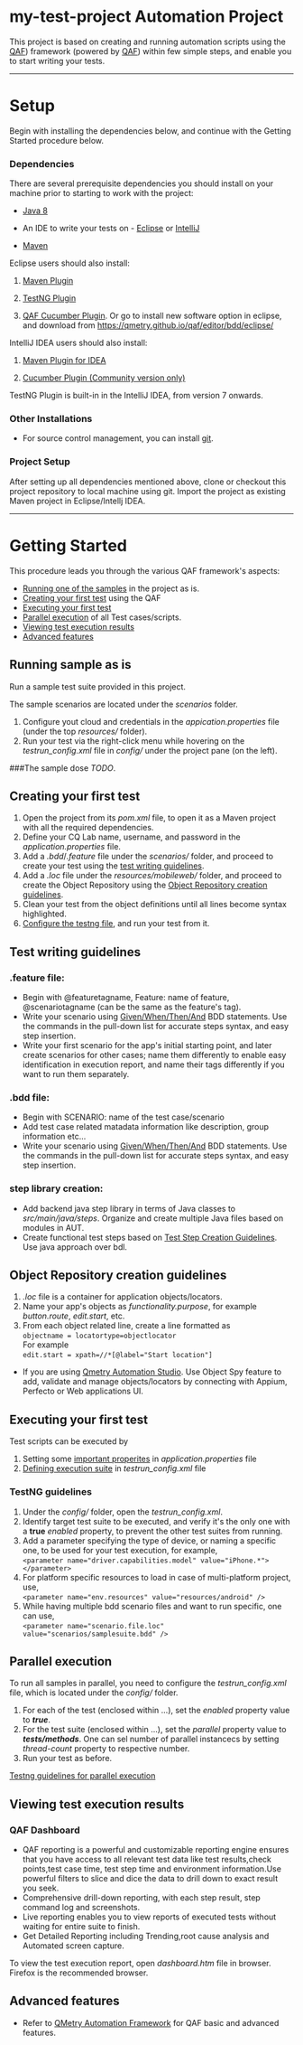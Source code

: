 # my-test-project Automation Project

This project is based on creating and running automation scripts using the [QAF](https://github.com/qmetry/qaf)) framework (powered by [QAF](https://github.com/qmetry/qaf)) within few simple steps, and enable you to start writing your tests.

**********************
# Setup

Begin with installing the dependencies below, and continue with the Getting Started procedure below.

### Dependencies

There are several prerequisite dependencies you should install on your machine prior to starting to work with the project:

* [Java 8](http://www.oracle.com/technetwork/java/javase/downloads/jdk8-downloads-2133151.html)

* An IDE to write your tests on - [Eclipse](http://www.eclipse.org/downloads/packages/eclipse-ide-java-developers/marsr) or [IntelliJ](https://www.jetbrains.com/idea/download/#)

* [Maven](https://maven.apache.org/)

Eclipse users should also install:

1. [Maven Plugin](http://marketplace.eclipse.org/content/m2e-connector-maven-dependency-plugin)

2. [TestNG Plugin](http://testng.org/doc/download.html)

3. [QAF Cucumber Plugin](https://marketplace.eclipse.org/content/qaf-bdd-editors). Or go to  install new software option in eclipse, and download from https://qmetry.github.io/qaf/editor/bdd/eclipse/

IntelliJ IDEA users should also install:

1. [Maven Plugin for IDEA](https://plugins.jetbrains.com/plugin/1166)

2. [Cucumber Plugin (Community version only)](https://plugins.jetbrains.com/plugin/7212)

TestNG Plugin is built-in in the IntelliJ IDEA, from version 7 onwards.
 
### Other Installations

* For source control management, you can install [git](https://git-scm.com/downloads).

### Project Setup

After setting up all dependencies mentioned above, clone or checkout this project repository to local machine using git. Import the project as existing Maven project in Eclipse/Intellj IDEA.

**********************
# Getting Started

This procedure leads you through the various QAF framework's aspects:

* [Running one of the samples](#running-sample-as-is) in the project as is.
* [Creating your first test](#creating-your-first-test) using the QAF
* [Executing your first test](#executing-your-first-test)
* [Parallel execution](#parallel-execution) of all Test cases/scripts.
* [Viewing test execution results](#viewing-test-execution-results)
* [Advanced features](#advanced-features)

## Running sample as is

Run a sample test suite provided in this project.

The sample scenarios are located under the _scenarios_ folder.

1. Configure yout cloud and credentials in the _appication.properties_ file (under the top _resources/_ folder).
2. Run your test via the right-click menu while hovering on the _testrun_config.xml_ file in _config/_ under the project pane (on the left).

###The sample dose _TODO_.

## Creating your first test

1. Open the project from its _pom.xml_ file, to open it as a Maven project with all the required dependencies.
2. Define your CQ Lab name, username, and password in the _application.properties_ file.
3. Add a  _.bdd_/_.feature_ file under the _scenarios/_ folder, and proceed to create your test using the [test writing guidelines](#test-writing-guidelines).
5. Add a _.loc_ file under the _resources/mobileweb/_ folder, and proceed to create the Object Repository using the [Object Repository creation guidelines](#object-repository-creation-guidelines).
6. Clean your test from the object definitions until all lines become syntax highlighted.
7. [Configure the testng file](#testng-guidelines), and run your test from it.


## Test writing guidelines

### .feature file:

* Begin with @featuretagname, Feature: name of feature, @scenariotagname (can be the same as the feature's tag).
* Write your scenario using [Given/When/Then/And](https://github.com/cucumber/cucumber/wiki/Given-When-Then) BDD statements. Use the commands in the pull-down list for accurate steps syntax, and easy step insertion.
* Write your first scenario for the app's initial starting point, and later create scenarios for other cases; name them differently to enable easy identification in execution report, and name their tags differently if you want to run them separately.


### .bdd file:

* Begin with SCENARIO: name of the test case/scenario
* Add test case related matadata information like description, group information etc...
* Write your scenario using [Given/When/Then/And](https://qmetry.github.io/qaf/latest/scenario.html) BDD statements. Use the commands in the pull-down list for accurate steps syntax, and easy step insertion.

### step library creation:

* Add backend java step library in terms of Java classes to _src/main/java/steps_. Organize and create multiple Java files based on modules in AUT.
* Create functional test steps based on [Test Step Creation Guidelines](https://qmetry.github.io/qaf/latest/Describe_Test_Step.html). Use java approach over bdl.

## Object Repository creation guidelines

1. _.loc_ file is a container for application objects/locators.
2. Name your app's objects as _functionality.purpose_, for example _button.route_, _edit.start_, etc.
3. From each object related line, create a line formatted as <br>`objectname = locatortype=objectlocator`<br>For example <br>`edit.start = xpath=//*[@label="Start location"]`

* If you are using [Qmetry Automation Studio](http://www.qmetry.com/automated-testing-tools-qmetry-automated-studio/). Use Object Spy feature to add, validate and manage objects/locators by connecting with Appium, Perfecto or Web applications UI. 

## Executing your first test

Test scripts can be executed by

1. Setting some [important properites](https://qmetry.github.io/qaf/latest/properties_list.html) in _application.properties_ file
2. [Defining execution suite](#testng-guidelines) in _testrun_config.xml_ file

### TestNG guidelines

1. Under the _config/_ folder, open the _testrun_config.xml_.
2. Identify target test suite to be executed, and verify it's the only one with a **true** _enabled_ property, to prevent the other test suites from running.
3. Add a parameter specifying the type of device, or naming a specific one, to be used for your test execution, for example, <br>`<parameter name="driver.capabilities.model" value="iPhone.*"></parameter>`
4. For platform specific resources to load in case of multi-platform project, use, <br>`<parameter name="env.resources" value="resources/android" />` 
5. While having multiple bdd scenario files and want to run specific, one can use, <br>`<parameter name="scenario.file.loc" value="scenarios/samplesuite.bdd" />` 

## Parallel execution
To run all samples in parallel, you need to configure the _testrun_config.xml_ file, which is located under the _config/_ folder.

1. For each of the test (enclosed within <test>...</test>), set the _enabled_ property value to **_true_**.
2. For the test suite (enclosed within <suite>...</suite>), set the _parallel_ property value to **_tests/methods_**. One can sel number of parallel instancecs by setting _thread-count_ property to respective number.
3. Run your test as before.

[Testng guidelines for parallel execution](http://testng.org/doc/documentation-main.html#parallel-suites)

## Viewing test execution results

### QAF Dashboard

* QAF reporting is a powerful and customizable reporting engine ensures that you have access to all relevant test data like test results,check points,test case time, test step time and environment information.Use powerful filters to slice and dice the data to drill down to exact result you seek.
* Comprehensive drill-down reporting, with each step result, step command log and screenshots.
* Live reporting enables you to view reports of executed tests without waiting for entire suite to finish.
* Get Detailed Reporting including Trending,root cause analysis and Automated screen capture.

To view the test execution report, open _dashboard.htm_ file in browser. Firefox is the recommended browser.

## Advanced features

* Refer to [QMetry Automation Framework](https://qmetry.github.io/qaf/latest/docs.html) for QAF basic and advanced features.


